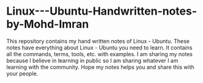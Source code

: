 # Linux---Ubuntu-Handwritten-notes-by-Mohd-Imran
This repository contains my hand written notes of Linux - Ubuntu. These notes have everything about Linux - Ubuntu you need to learn. It contains all the commands, terms, tools, etc. with examples. I am sharing my notes because I believe in learning in public so I am sharing whatever I am learning with the community. Hope my notes helps you and share this with your people.
